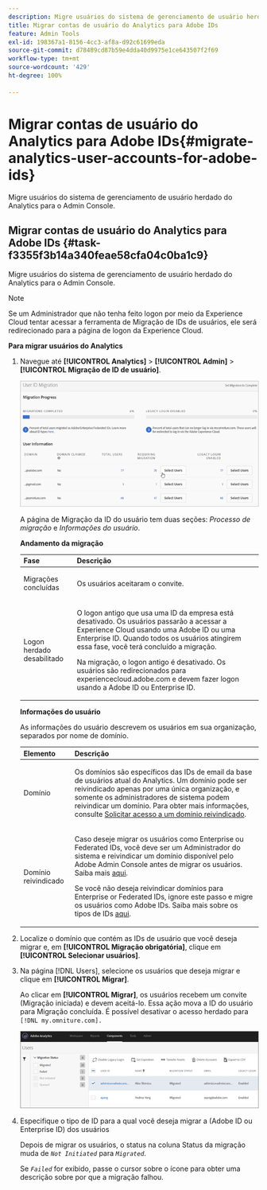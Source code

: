 ```yaml
---
description: Migre usuários do sistema de gerenciamento de usuário herdado do Analytics para o Admin Console.
title: Migrar contas de usuário do Analytics para Adobe IDs
feature: Admin Tools
exl-id: 198367a1-8156-4cc3-af8a-d92c61699eda
source-git-commit: d78489cd87b59e4dda40d9975e1ce643507f2f69
workflow-type: tm+mt
source-wordcount: '429'
ht-degree: 100%

---
```


# Migrar contas de usuário do Analytics para Adobe IDs{#migrate-analytics-user-accounts-for-adobe-ids}

Migre usuários do sistema de gerenciamento de usuário herdado do Analytics para o Admin Console.

## Migrar contas de usuário do Analytics para Adobe IDs {#task-f3355f3b14a340feae58cfa04c0ba1c9}

Migre usuários do sistema de gerenciamento de usuário herdado do Analytics para o Admin Console.

>[!NOTE]
>
>Se um Administrador que não tenha feito logon por meio da Experience Cloud tentar acessar a ferramenta de Migração de IDs de usuários, ele será redirecionado para a página de logon da Experience Cloud.

**Para migrar usuários do Analytics**

1. Navegue até **[!UICONTROL Analytics]** > **[!UICONTROL Admin]** > **[!UICONTROL Migração de ID de usuário]**.

   ![](/help/admin/admin/user-management2/user-migration/assets/migration-progress.png)

   A página de Migração da ID do usuário tem duas seções: *Processo de migração* e *Informações do usuário*.

   **Andamento da migração**

   <table id="table_F9F1CFF762C745E198CB075A02BA2DDA"> 
   <thead> 
   <tr> 
      <th colname="col1" class="entry"> Fase </th> 
      <th colname="col2" class="entry"> Descrição </th> 
   </tr>
   </thead>
   <tbody> 
   <tr> 
      <td colname="col1"> <p>Migrações concluídas </p> </td> 
      <td colname="col2"> <p>Os usuários aceitaram o convite. </p> </td> 
   </tr> 
   <tr> 
      <td colname="col1"> <p>Logon herdado desabilitado </p> </td> 
      <td colname="col2"> <p>O logon antigo que usa uma ID da empresa está desativado. Os usuários passarão a acessar a Experience Cloud usando uma Adobe ID ou uma Enterprise ID. Quando todos os usuários atingirem essa fase, você terá concluído a migração. </p> <p>Na migração, o logon antigo é desativado. Os usuários são redirecionados para <span class="filepath"> experiencecloud.adobe.com</span> e devem fazer logon usando a Adobe ID ou Enterprise ID. </p> </td> 
   </tr> 
   </tbody> 
   </table>

   **Informações do usuário**

   As informações do usuário descrevem os usuários em sua organização, separados por nome de domínio.

   <table id="table_3822E27AF81E4A188562FEB5131548A5"> 
   <thead> 
   <tr> 
      <th colname="col1" class="entry"> Elemento </th> 
      <th colname="col2" class="entry"> Descrição </th> 
   </tr>
   </thead>
   <tbody> 
   <tr> 
      <td colname="col1"> <p>Domínio </p> </td> 
      <td colname="col2"> <p>Os domínios são específicos das IDs de email da base de usuários atual do Analytics. Um domínio pode ser reivindicado apenas por uma única organização, e somente os administradores de sistema podem reivindicar um domínio. Para obter mais informações, consulte <a href="https://helpx.adobe.com/br/enterprise/help/request-access-to-claimed-domain.html">Solicitar acesso a um domínio reivindicado</a>. </p> </td> 
   </tr> 
   <tr> 
      <td colname="col1"> <p>Domínio reivindicado </p> </td> 
      <td colname="col2"> <p>Caso deseje migrar os usuários como Enterprise ou Federated IDs, você deve ser um Administrador do sistema e reivindicar um domínio disponível pelo Adobe Admin Console antes de migrar os usuários. Saiba mais <a href="https://helpx.adobe.com/br/enterprise/help/identity.html">aqui</a>. </p> <p>Se você não deseja reivindicar domínios para Enterprise or Federated IDs, ignore este passo e migre os usuários como Adobe IDs. Saiba mais sobre os tipos de IDs <a href="https://helpx.adobe.com/br/enterprise/help/identity.html">aqui</a>. </p> </td> 
   </tr> 
   </tbody> 
   </table>

1. Localize o domínio que contém as IDs de usuário que você deseja migrar e, em **[!UICONTROL Migração obrigatória]**, clique em **[!UICONTROL Selecionar usuários]**.
1. Na página [!DNL Users], selecione os usuários que deseja migrar e clique em **[!UICONTROL Migrar]**.

   Ao clicar em **[!UICONTROL Migrar]**, os usuários recebem um convite (Migração iniciada) e devem aceitá-lo. Essa ação mova a ID do usuário para Migração concluída. É possível desativar o acesso herdado para `[!DNL my.omniture.com].`

   ![](/help/admin/admin/user-management2/user-migration/assets/user-info.png)

1. Especifique o tipo de ID para a qual você deseja migrar a (Adobe ID ou Enterprise ID) dos usuários

   Depois de migrar os usuários, o status na coluna Status da migração muda de *`Not Initiated`* para *`Migrated`*.

   Se *`Failed`* for exibido, passe o cursor sobre o ícone para obter uma descrição sobre por que a migração falhou.
